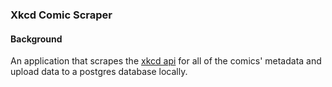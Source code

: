 ### Xkcd Comic Scraper

#### Background

An application that scrapes the [xkcd api](https://xkcd.com/info.0.json) for all of the comics' metadata and upload data to a postgres database locally.
